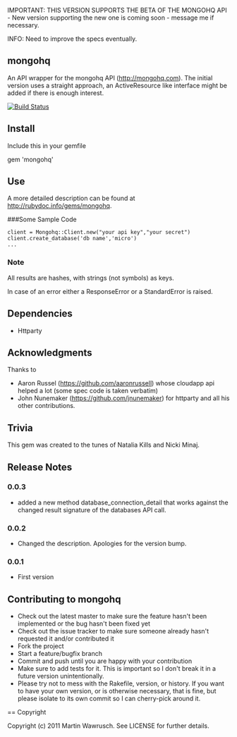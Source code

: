 
IMPORTANT: THIS VERSION SUPPORTS THE BETA OF THE MONGOHQ API - New version supporting the new one is coming soon - message me if necessary.

INFO: Need to improve the specs eventually.

## mongohq

An API wrapper for the mongohq API (<http://mongohq.com>). The initial version uses a straight approach, an ActiveResource like interface might be added if there is enough interest.

[![Build Status](http://travis-ci.org/scottyapp/mongohq.png)](http://travis-ci.org/scottyapp/mongohq)

## Install

Include this in your gemfile

gem 'mongohq'


## Use
A more detailed description can be found at <http://rubydoc.info/gems/mongohq>.

###Some Sample Code

    client = Mongohq::Client.new("your api key","your secret")
    client.create_database('db name','micro')
    ...

### Note

All results are hashes, with strings (not symbols) as keys. 

In case of an error either a ResponseError or a StandardError is raised.

## Dependencies

* Httparty 

## Acknowledgments

Thanks to 

* Aaron Russel (<https://github.com/aaronrussell>) whose cloudapp api helped a lot (some spec code is taken verbatim) 
* John Nunemaker (<https://github.com/jnunemaker>) for httparty and all his other contributions.

## Trivia

This gem was created to the tunes of Natalia Kills and Nicki Minaj.

## Release Notes

### 0.0.3

* added a new method database_connection_detail that works against the changed result signature of the databases API call.

### 0.0.2

* Changed the description. Apologies for the version bump.

### 0.0.1

* First version

## Contributing to mongohq
 
* Check out the latest master to make sure the feature hasn't been implemented or the bug hasn't been fixed yet
* Check out the issue tracker to make sure someone already hasn't requested it and/or contributed it
* Fork the project
* Start a feature/bugfix branch
* Commit and push until you are happy with your contribution
* Make sure to add tests for it. This is important so I don't break it in a future version unintentionally.
* Please try not to mess with the Rakefile, version, or history. If you want to have your own version, or is otherwise necessary, that is fine, but please isolate to its own commit so I can cherry-pick around it.

== Copyright

Copyright (c) 2011 Martin Wawrusch. See LICENSE for
further details.

